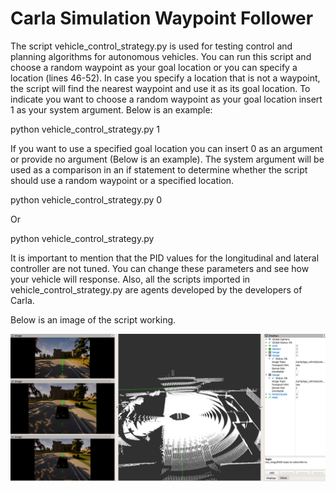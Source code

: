 # Carla Simulation Waypoint Follower

The script vehicle_control_strategy.py is used for testing control and planning algorithms for autonomous vehicles. You can run this script and choose a random waypoint as your goal location or you can specify a location (lines 46-52). In case you specify a location that is not a waypoint, the script will find the nearest waypoint and use it as its goal location. To indicate you want to choose a random waypoint as your goal location insert 1 as your system argument. Below is an example:

python vehicle_control_strategy.py 1

If you want to use a specified goal location you can insert 0 as an argument or provide no argument (Below is an example). The system argument will be used as a comparison in an if statement to determine whether the script should use a random waypoint or a specified location.

python vehicle_control_strategy.py 0

Or

python vehicle_control_strategy.py

It is important to mention that the PID values for the longitudinal and lateral controller are not tuned. You can change these parameters and see how your vehicle will response. Also, all the scripts imported in vehicle_control_strategy.py are agents developed by the developers of Carla.

Below is an image of the script working.

![alt text](https://github.com/Johan579/Carla_simulation_waypoint_follower/blob/master/Carla_Images/carla_waypoint_follower.png)

